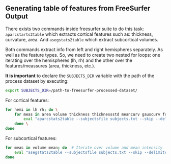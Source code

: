 ## Generating table of features from FreeSurfer Output

There exists two commands inside freesurfer suite to do this task: `aparcstarts2table` 
which extracts cortical features such as: thickness, curvature, area. 
And `asegstats2table` which extract subcortical volumes.

Both commands extract info from left and right hemispheres separately. As well as the feature types. So, 
we need to create two nested for loops: one iterating over the hemispheres (lh, rh) and the other over 
the features/meassures (area, thickness, etc.).

**It is important** to declare the `SUBJECTS_DIR` variable with the path of the process dataset
by executing:
```bash
export SUBJECTS_DIR=/path-to-freesurfer-processed-dataset/
```

For cortical features:
```bash
for hemi in lh rh; do \
    for meas in area volume thickness thicknessstd meancurv gauscurv foldind curvind; do \
        eval "aparcstats2table --subjectsfile subjects.txt --skip --delimiter comma --hemi ${hemi} --tablefile ${hemi}_${meas}_aparc_stats.csv"; \
    done \
done
``` 

For subcortical features:
```bash
for meas in volume mean; do  # Iterate over volume and mean intensity  \
    eval "asegstats2table --subjectsfile subjects.txt --skip --delimiter comma --meas ${meas} --tablefile ${meas}_aseg_stats.csv"; \
done
``` 

